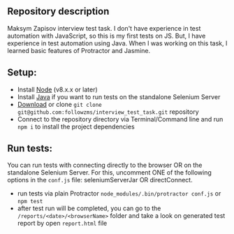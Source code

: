## Repository description
Maksym Zapisov interview test task.
I don't have experience in test automation with JavaScript, so this is my first tests on JS. But, I have experience in test automation using Java. When I was working on this task, I learned basic features of Protractor and Jasmine.

## Setup:
* Install [Node](http://nodejs.org) (v8.x.x or later)
* Install [Java](https://java.com) if you want to run tests on the standalone Selenium Server
* [Download](https://github.com/followzms/interview_test_task/archive/master.zip) or clone `git clone git@github.com:followzms/interview_test_task.git` repository
* Connect to the repository directory via Terminal/Command line and run `npm i` to install the project dependencies

## Run tests:
You can run tests with connecting directly to the browser OR on the standalone Selenium Server. For this, uncomment ONE of the following options in the `conf.js` file: seleniumServerJar OR directConnect.
* run tests via plain Protractor `node_modules/.bin/protractor conf.js` or `npm test`
* after test run will be completed, you can go to the `/reports/<date>/<browserName>` folder and take a look on generated test report by open `report.html` file